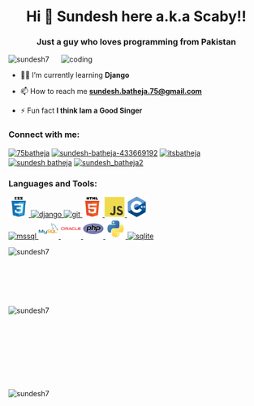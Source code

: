 <h1 align="center">Hi 👋 Sundesh here a.k.a Scaby!!</h1>
<h3 align="center">Just a guy who loves programming from Pakistan</h3>

<img align = "right" alt = "coding" width = "400" src="https://media0.giphy.com/media/L1R1tvI9svkIWwpVYr/giphy.gif?cid=ecf05e47w31zp8qijkjujx86i5fsvqf324478tos3124rnnj&ep=v1_gifs_search&rid=giphy.gif&ct=g">

<p align="left"> <img src="https://komarev.com/ghpvc/?username=sundesh7&label=Profile%20views&color=0e75b6&style=flat" alt="sundesh7" /> </p>

- 👨‍💻 I’m currently learning **Django**

- 📫 How to reach me **sundesh.batheja.75@gmail.com**

- ⚡ Fun fact **I think Iam a Good Singer**

<h3 align="left">Connect with me:</h3>
<p align="left">
<a href="https://twitter.com/75batheja" target="blank"><img align="center" src="https://raw.githubusercontent.com/rahuldkjain/github-profile-readme-generator/master/src/images/icons/Social/twitter.svg" alt="75batheja" height="30" width="40" /></a>
<a href="https://linkedin.com/in/sundesh-batheja-433669192" target="blank"><img align="center" src="https://raw.githubusercontent.com/rahuldkjain/github-profile-readme-generator/master/src/images/icons/Social/linked-in-alt.svg" alt="sundesh-batheja-433669192" height="30" width="40" /></a>
<a href="https://instagram.com/itsbatheja" target="blank"><img align="center" src="https://raw.githubusercontent.com/rahuldkjain/github-profile-readme-generator/master/src/images/icons/Social/instagram.svg" alt="itsbatheja" height="30" width="40" /></a>
<a href="https://www.youtube.com/channel/UCC4cxPiUflgs-HkSdZhVMyQ" target="blank"><img align="center" src="https://raw.githubusercontent.com/rahuldkjain/github-profile-readme-generator/master/src/images/icons/Social/youtube.svg" alt="sundesh batheja" height="30" width="40" /></a>
<a href="https://www.hackerrank.com/sundesh_batheja1" target="blank"><img align="center" src="https://raw.githubusercontent.com/rahuldkjain/github-profile-readme-generator/master/src/images/icons/Social/hackerrank.svg" alt="sundesh_batheja2" height="30" width="40" /></a>
</p>

<h3 align="left">Languages and Tools:</h3>
<p align="left"> <a href="https://www.w3schools.com/css/" target="_blank" rel="noreferrer"> <img src="https://raw.githubusercontent.com/devicons/devicon/master/icons/css3/css3-original-wordmark.svg" alt="css3" width="40" height="40"/> </a> <a href="https://www.djangoproject.com/" target="_blank" rel="noreferrer"> <img src="https://cdn.worldvectorlogo.com/logos/django.svg" alt="django" width="40" height="40"/> </a> <a href="https://git-scm.com/" target="_blank" rel="noreferrer"> <img src="https://www.vectorlogo.zone/logos/git-scm/git-scm-icon.svg" alt="git" width="40" height="40"/> </a> <a href="https://www.w3.org/html/" target="_blank" rel="noreferrer"> <img src="https://raw.githubusercontent.com/devicons/devicon/master/icons/html5/html5-original-wordmark.svg" alt="html5" width="40" height="40"/> </a> <a href="https://developer.mozilla.org/en-US/docs/Web/JavaScript" target="_blank" rel="noreferrer"> <img src="https://raw.githubusercontent.com/devicons/devicon/master/icons/javascript/javascript-original.svg" alt="javascript" width="40" height="40"/> </a> 
<img src="https://raw.githubusercontent.com/devicons/devicon/master/icons/cplusplus/cplusplus-original.svg" alt="cplusplus" width="40" height="40"/> </a> <br><a href="https://www.microsoft.com/en-us/sql-server" target="_blank" rel="noreferrer"> <img src="https://www.svgrepo.com/show/303229/microsoft-sql-server-logo.svg" alt="mssql" width="40" height="40"/> </a> <a href="https://www.mysql.com/" target="_blank" rel="noreferrer"> <img src="https://raw.githubusercontent.com/devicons/devicon/master/icons/mysql/mysql-original-wordmark.svg" alt="mysql" width="40" height="40"/> </a> <a href="https://www.oracle.com/" target="_blank" rel="noreferrer"> <img src="https://raw.githubusercontent.com/devicons/devicon/master/icons/oracle/oracle-original.svg" alt="oracle" width="40" height="40"/> </a> <a href="https://www.php.net" target="_blank" rel="noreferrer"> <img src="https://raw.githubusercontent.com/devicons/devicon/master/icons/php/php-original.svg" alt="php" width="40" height="40"/> </a> <a href="https://www.python.org" target="_blank" rel="noreferrer"> <img src="https://raw.githubusercontent.com/devicons/devicon/master/icons/python/python-original.svg" alt="python" width="40" height="40"/> </a> <a href="https://www.sqlite.org/" target="_blank" rel="noreferrer"> <img src="https://www.vectorlogo.zone/logos/sqlite/sqlite-icon.svg" alt="sqlite" width="40" height="40"/> </a> </p>

<p><img align="left" src="https://github-readme-stats.vercel.app/api/top-langs?username=sundesh7&show_icons=true&theme=dark#gh-dark-mode-only" alt="sundesh7" /></p>
<br><br><br><br><br><br>
<p>&nbsp;<img align="left" src="https://github-readme-stats.vercel.app/api?username=sundesh7&show_icons=true&theme=dark#gh-dark-mode-only" alt="sundesh7" /></p>
<br><br><br><br><br><br><br>
<p><img align="left" src="https://github-readme-streak-stats.herokuapp.com/?user=sundesh7&show_icons=true&theme=dark#gh-dark-mode-only" alt="sundesh7" /></p>

